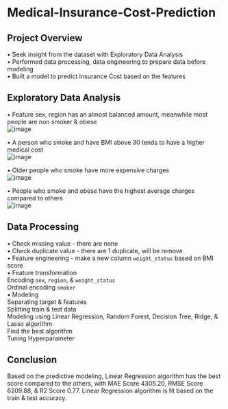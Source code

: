 # Medical-Insurance-Cost-Prediction
## **Project Overview** 
• Seek insight from the dataset with Exploratory Data Analysis <br>
• Performed data processing, data engineering to prepare data before modeling <br>
• Built a model to predict Insurance Cost based on the features <br>

## **Exploratory Data Analysis**

• Feature sex, region has an almost balanced amount, meanwhile most people are non smoker & obese <br>
![image](https://user-images.githubusercontent.com/80570935/130601931-826570ec-df1d-4b85-918f-00eb740ed212.png)

• A person who smoke and have BMI above 30 tends to have a higher medical cost <br>
![image](https://user-images.githubusercontent.com/80570935/130602334-b62a7f7e-e1c8-45eb-be7d-ff752853d158.png)

• Older people who smoke have more expensive charges <br>
![image](https://user-images.githubusercontent.com/80570935/130602565-2cb73fa9-769b-4822-880e-c009d2fbef39.png)

• People who smoke and obese have the highest average charges compared to others <br>
![image](https://user-images.githubusercontent.com/80570935/130602770-c008fb2b-2041-440e-b92e-373e7cbed2ce.png)

## **Data Processing**
• Check missing value - there are none <br>
• Check duplicate value - there are 1 duplicate, will be remove <br>
• Feature engineering - make a new column `weight_status` based on BMI score <br>
• Feature transformation <br>
 Encoding `sex`, `region`, & `weight_status` <br>
 Ordinal encoding `smoker` <br>
• Modeling <br>
 Separating target & features <br>
 Splitting train & test data <br>
 Modeling using Linear Regression, Random Forest, Decision Tree, Ridge, & Lasso algorithm <br>
 Find the best algorithm <br>
 Tuning Hyperparameter <br>
 
 ## **Conclusion**
Based on the predictive modeling, Linear Regression algorithm has the best score compared to the others, with MAE Score 4305.20, RMSE Score 6209.88, & R2 Score 0.77. Linear Regression algorithm is fit based on the train & test accuracy.
 
